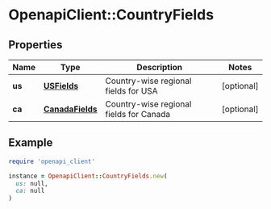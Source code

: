 # OpenapiClient::CountryFields

## Properties

| Name | Type | Description | Notes |
| ---- | ---- | ----------- | ----- |
| **us** | [**USFields**](USFields.md) | Country-wise regional fields for USA | [optional] |
| **ca** | [**CanadaFields**](CanadaFields.md) | Country-wise regional fields for Canada | [optional] |

## Example

```ruby
require 'openapi_client'

instance = OpenapiClient::CountryFields.new(
  us: null,
  ca: null
)
```

